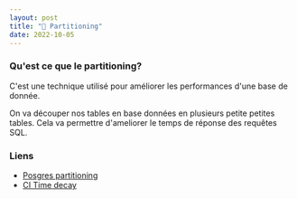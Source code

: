 ```yaml
---
layout: post
title: "🐘 Partitioning"
date: 2022-10-05
---
```


### Qu'est ce que le partitioning?

C'est une technique utilisé pour améliorer les performances d'une base de donnée.

On va découper nos tables en base données en plusieurs petite petites tables. Cela va permettre
d'ameliorer le temps de réponse des requêtes SQL.

### Liens

- [Posgres partitioning](https://www.postgresql.org/docs/current/ddl-partitioning.html)
- [CI Time decay](https://docs.gitlab.com/ee/architecture/blueprints/ci_data_decay/pipeline_partitioning.html)
